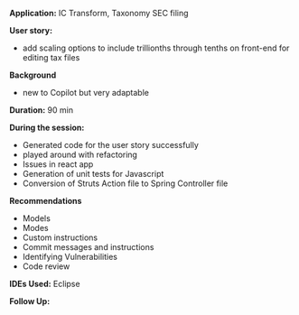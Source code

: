 **Application:** IC Transform, Taxonomy SEC filing 

**User story:** 
- add scaling options to include trillionths through tenths on front-end for editing tax files

**Background**
- new to Copilot but very adaptable 

**Duration:** 90 min

**During the session:** 
- Generated code for the user story successfully
- played around with refactoring
- Issues in react app
- Generation of unit tests for Javascript
- Conversion of Struts Action file to Spring Controller file

**Recommendations**
- Models
- Modes
- Custom instructions
- Commit messages and instructions
- Identifying Vulnerabilities 
- Code review

**IDEs Used:** Eclipse

**Follow Up:**
